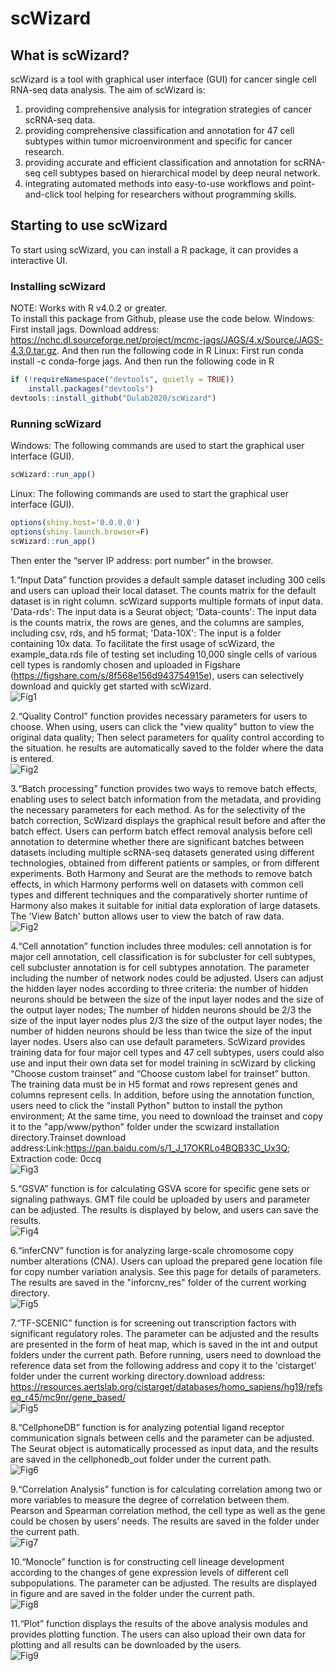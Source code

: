 # scWizard
## What is scWizard?
scWizard is a tool with graphical user interface (GUI) for cancer single cell RNA-seq data analysis.
The aim of scWizard is:
1)	providing comprehensive analysis for integration strategies of cancer scRNA-seq data.
2)	providing comprehensive classification and annotation for 47 cell subtypes within tumor microenvironment and specific for cancer research.
3)	providing accurate and efficient classification and annotation for scRNA-seq cell subtypes based on hierarchical model by deep neural network.
4)	integrating automated methods into easy-to-use workflows and point-and-click tool helping for researchers without programming skills.
## Starting to use scWizard
To start using scWizard, you can install a R package, it can provides a interactive UI.
### Installing scWizard
NOTE: Works with R v4.0.2 or greater.<br>
To install this package from Github, please use the code below.
Windows:
First install jags. Download address: https://nchc.dl.sourceforge.net/project/mcmc-jags/JAGS/4.x/Source/JAGS-4.3.0.tar.gz. And then run the following code in R
Linux:
First run conda install -c conda-forge jags. And then run the following code in R
```R
if (!requireNamespace("devtools", quietly = TRUE))
    install.packages("devtools")
devtools::install_github("Dulab2020/scWizard")
```
### Running scWizard
Windows:
The following commands are used to start the graphical user interface (GUI).
```R
scWizard::run_app()
```
Linux:
The following commands are used to start the graphical user interface (GUI).
```R
options(shiny.host='0.0.0.0')
options(shiny.launch.browser=F)
scWizard::run_app()
```
Then enter the “server IP address: port number” in the browser.

1.“Input Data” function provides a default sample dataset including 300 cells and users can upload their local dataset. The counts matrix for the default dataset is in right column. scWizard supports multiple formats of input data. 'Data-rds': The input data is a Seurat object; 'Data-counts': The input data is the counts matrix, the rows are genes, and the columns are samples, including csv, rds, and h5 format; 'Data-10X': The input is a folder containing 10x data. To facilitate the first usage of scWizard, the example_data.rds file of testing set including 10,000 single cells of various cell types is randomly chosen and uploaded in Figshare (https://figshare.com/s/8f568e156d943754915e), users can selectively download and quickly get started with scWizard.<br>
![Fig1](https://github.com/Dulab2020/scWizard/blob/master/inst/app/www/pageimage/inputdata.png)

2.“Quality Control” function provides necessary parameters for users to choose. When using, users can click the "view quality" button to view the original data quality; Then select parameters for quality control according to the situation.  he results are automatically saved to the folder where the data is entered.<br>
![Fig2](https://github.com/Dulab2020/scWizard/blob/master/inst/app/www/pageimage/qc.png)

3.“Batch processing” function provides two ways to remove batch effects, enabling uses to select batch information from the metadata, and providing the necessary parameters for each method. As for the selectivity of the batch correction, ScWizard displays the graphical result before and after the batch effect. Users can perform batch effect removal analysis before cell annotation to determine whether there are significant batches between datasets including multiple scRNA-seq datasets generated using different technologies, obtained from different patients or samples, or from different experiments. Both Harmony and Seurat are the methods to remove batch effects, in which Harmony performs well on datasets with common cell types and different techniques and the comparatively shorter runtime of Harmony also makes it suitable for initial data exploration of large datasets. The 'View Batch' button allows user to view the batch of raw data. <br>
![Fig2](https://github.com/Dulab2020/scWizard/blob/master/inst/app/www/pageimage/batch_processing.png)

4.“Cell annotation” function includes three modules: cell annotation is for major cell annotation, cell classification is for subcluster for cell subtypes, cell subcluster annotation is for cell subtypes annotation. The parameter including the number of network nodes could be adjusted. Users can adjust the hidden layer nodes according to three criteria: the number of hidden neurons should be between the size of the input layer nodes and the size of the output layer nodes; The number of hidden neurons should be 2/3 the size of the input layer nodes plus 2/3 the size of the output layer nodes; the number of hidden neurons should be less than twice the size of the input layer nodes. Users also can use default parameters. ScWizard provides training data for four major cell types and 47 cell subtypes, users could also use and input their own data set for model training in scWizard by clicking “Choose custom trainset” and “Choose custom label for trainset” button. The training data must be in H5 format and rows represent genes and columns represent cells. In addition, before using the annotation function, users need to click the "install Python" button to install the python environment; At the same time, you need to download the trainset and copy it to the "app/www/python" folder under the scwizard installation directory.Trainset download  address:Link:https://pan.baidu.com/s/1_J_17OKRLo4BQB33C_Ux3Q; Extraction code: 0ccq<br>
![Fig3](https://github.com/Dulab2020/scWizard/blob/master/inst/app/www/pageimage/cell_anno.png)

5.“GSVA” function is for calculating GSVA score for specific gene sets or signaling pathways. GMT file could be uploaded by users and parameter can be adjusted. The results is displayed by below, and users can save the results.<br>
![Fig4](https://github.com/Dulab2020/scWizard/blob/master/inst/app/www/pageimage/GSVA.png)

6.“inferCNV” function is for analyzing large-scale chromosome copy number alterations (CNA). Users can upload the prepared gene location file for copy number variation analysis. See this page for details of parameters. The results are saved in the "inforcnv_res" folder of the current working directory.<br>
![Fig5](https://github.com/Dulab2020/scWizard/blob/master/inst/app/www/pageimage/inferCNV.png)

7.“TF-SCENIC” function is for screening out transcription factors with significant regulatory roles. The parameter can be adjusted and the results are presented in the form of heat map, which is saved in the int and output folders under the current path. Before running, users need to download the reference data set from the following address and copy it to the 'cistarget' folder under the current working directory.download address: https://resources.aertslab.org/cistarget/databases/homo_sapiens/hg19/refseq_r45/mc9nr/gene_based/ <br>
![Fig5](https://github.com/Dulab2020/scWizard/blob/master/inst/app/www/pageimage/scenic.png)

8.“CellphoneDB” function is for analyzing potential ligand receptor communication signals between cells and the parameter can be adjusted. The Seurat object is automatically processed as input data, and the results are saved in the cellphonedb_out folder under the current path.<br>
![Fig6](https://github.com/Dulab2020/scWizard/blob/master/inst/app/www/pageimage/cellphonedb.png)

9.“Correlation Analysis” function is for calculating correlation among two or more variables to measure the degree of correlation between them. Pearson and Spearman correlation method, the cell type as well as the gene could be chosen by users’ needs. The results are saved in the folder under the current path.<br>
![Fig7](https://github.com/Dulab2020/scWizard/blob/master/inst/app/www/pageimage/cor.png)

10.“Monocle” function is for constructing cell lineage development according to the changes of gene expression levels of different cell subpopulations. The parameter can be adjusted. The results are displayed in figure and are saved in the folder under the current path.<br>
![Fig8](https://github.com/Dulab2020/scWizard/blob/master/inst/app/www/pageimage/Monocle.png)

11.“Plot” function displays the results of the above analysis modules and provides plotting function. The users can also upload their own data for plotting and all results can be downloaded by the users.<br>
![Fig9](https://github.com/Dulab2020/scWizard/blob/master/inst/app/www/pageimage/plot.png)
